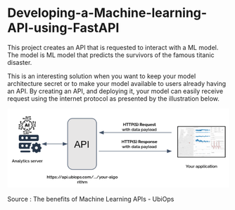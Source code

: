# Developing-a-Machine-learning-API-using-FastAPI
This project creates an API that is requested to interact with a ML model. The model is ML model that predicts the survivors of the famous titanic disaster.

This is an interesting solution when you want to keep your model architecture secret or to make your model available to users already having an API. By creating an API, and deploying it, your model can easily receive request using the internet protocol as presented by the illustration below.

![API illustration](API.png)

Source : The benefits of Machine Learning APIs - UbiOps

